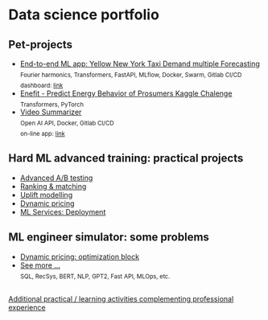 # Data science portfolio
## Pet-projects
- [End-to-end ML app: Yellow New York Taxi Demand multiple Forecasting](https://github.com/olip78/ynyt)
  <br><sub>Fourier harmonics, Transformers, FastAPI, MLflow, Docker, Swarm, Gitlab CI/CD</sub>
  <br><sub>dashboard: [link](http://158.160.109.15:8080) </sub>
- [Enefit - Predict Energy Behavior of Prosumers Kaggle Chalenge](https://github.com/olip78/Enefit)
  <br><sub>Transformers, PyTorch</sub>
- [Video Summarizer](https://github.com/olip78/video_summarizer)
  <br><sub>Open AI API, Docker, Gitlab CI/CD</sub>
  <br><sub>on-line app: [link](http://159.223.16.238:8501) </sub>  
## Hard ML advanced training: practical projects
- [Advanced A/B testing](./hard_ml/ab)
- [Ranking & matching](./hard_ml/ranking)
- [Uplift modelling](./hard_ml/uplift)
- [Dynamic pricing](./hard_ml/dynamic_pricing)
- [ML Services: Deployment](/hard_ml/deployment)

## ML engineer simulator: some problems
- [Dynamic pricing: optimization block](./ml_simulator/pricing/)
- [See more ...](./ml_simulator/)
  <br><sub>SQL, RecSys, BERT, NLP, GPT2, Fast API, MLOps, etc.</sub>

##   
[Additional practical / learning activities complementing professional experience](./self_study.md)
